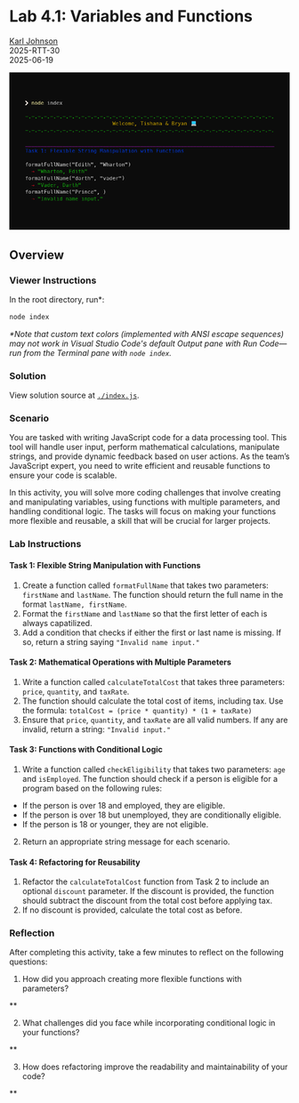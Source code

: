 # Lab 4.1: Variables and Functions

[Karl Johnson](https://github.com/hirekarl)  
2025-RTT-30  
<date datetime="2025-06-19">2025-06-19</date>  

![Preview of a terminal screen with assignment output.](./preview.png)

## Overview
### Viewer Instructions
In the root directory, run*:

```bash
node index
```

*\*Note that custom text colors (implemented with ANSI escape sequences) may not work in Visual Studio Code's default Output pane with Run Code&mdash;run from the Terminal pane with `node index`.*

### Solution
View solution source at [`./index.js`](./index.js).

### Scenario
You are tasked with writing JavaScript code for a data processing tool. This tool will handle user input, perform mathematical calculations, manipulate strings, and provide dynamic feedback based on user actions. As the team’s JavaScript expert, you need to write efficient and reusable functions to ensure your code is scalable.

In this activity, you will solve more coding challenges that involve creating and manipulating variables, using functions with multiple parameters, and handling conditional logic. The tasks will focus on making your functions more flexible and reusable, a skill that will be crucial for larger projects.

### Lab Instructions
#### Task 1: Flexible String Manipulation with Functions
1. Create a function called `formatFullName` that takes two parameters: `firstName` and `lastName`. The function should return the full name in the format `lastName, firstName`.
2. Format the `firstName` and `lastName` so that the first letter of each is always capatilized.
3. Add a condition that checks if either the first or last name is missing. If so, return a string saying `"Invalid name input."`

#### Task 2: Mathematical Operations with Multiple Parameters
1. Write a function called `calculateTotalCost` that takes three parameters: `price`, `quantity`, and `taxRate`.
2. The function should calculate the total cost of items, including tax. Use the formula: ```totalCost = (price * quantity) * (1 + taxRate)```
4. Ensure that `price`, `quantity`, and `taxRate` are all valid numbers. If any are invalid, return a string: `"Invalid input."`

#### Task 3: Functions with Conditional Logic
1. Write a function called `checkEligibility` that takes two parameters: `age` and `isEmployed`. The function should check if a person is eligible for a program based on the following rules:
  - If the person is over 18 and employed, they are eligible.
  - If the person is over 18 but unemployed, they are conditionally eligible.
  - If the person is 18 or younger, they are not eligible.
2. Return an appropriate string message for each scenario.

#### Task 4: Refactoring for Reusability
1. Refactor the `calculateTotalCost` function from Task 2 to include an optional `discount` parameter. If the discount is provided, the function should subtract the discount from the total cost before applying tax.
2. If no discount is provided, calculate the total cost as before.

### Reflection
After completing this activity, take a few minutes to reflect on the following questions:

1. How did you approach creating more flexible functions with parameters?

**

2. What challenges did you face while incorporating conditional logic in your functions?

**

3. How does refactoring improve the readability and maintainability of your code?

**